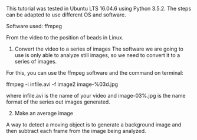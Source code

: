 This tutorial was tested in Ubuntu LTS 16.04.6 using Python 3.5.2. The steps can be adapted to use different OS and software.

Software used:
ffmpeg



From the video to the position of beads in Linux.

1) Convert the video to a series of images
The software we are going to use is only able to analyze still images, so we need to convert it to a series of images. 

For this, you can use the ffmpeg software and the command on terminal:

ffmpeg -i infile.avi -f image2 image-%03d.jpg

where infile.avi is the name of your video and image-03%.jpg is the name format of the series out images generated.

2) Make an average image

A way to detect a moving object is to generate a background image and then subtract each frame from the image being analyzed.
